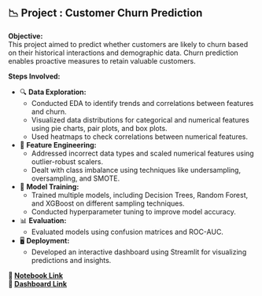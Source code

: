 ## 📉 **Project : Customer Churn Prediction**
**Objective:**  
This project aimed to predict whether customers are likely to churn based on their historical interactions and demographic data. Churn prediction enables proactive measures to retain valuable customers.

**Steps Involved:**  
- 🔍 **Data Exploration:**  
  * Conducted EDA to identify trends and correlations between features and churn.  
  * Visualized data distributions for categorical and numerical features using pie charts, pair plots, and box plots.  
  * Used heatmaps to check correlations between numerical features.  
- 🔧 **Feature Engineering:**  
  * Addressed incorrect data types and scaled numerical features using outlier-robust scalers.  
  * Dealt with class imbalance using techniques like undersampling, oversampling, and SMOTE.  
- 🤖 **Model Training:**  
  * Trained multiple models, including Decision Trees, Random Forest, and XGBoost on different sampling techniques.  
  * Conducted hyperparameter tuning to improve model accuracy.  
- 📊 **Evaluation:**  
  * Evaluated models using confusion matrices and ROC-AUC.  
- 🖥️ **Deployment:**  
  * Developed an interactive dashboard using Streamlit for visualizing predictions and insights.  

**🔗 [Notebook Link](https://github.com/syedasonianaz/Data_Science_Projects/blob/main/customer_churn/customer_churn.ipynb)**  
**🔗 [Dashboard Link](https://customerchurndashboard.streamlit.app/)**

